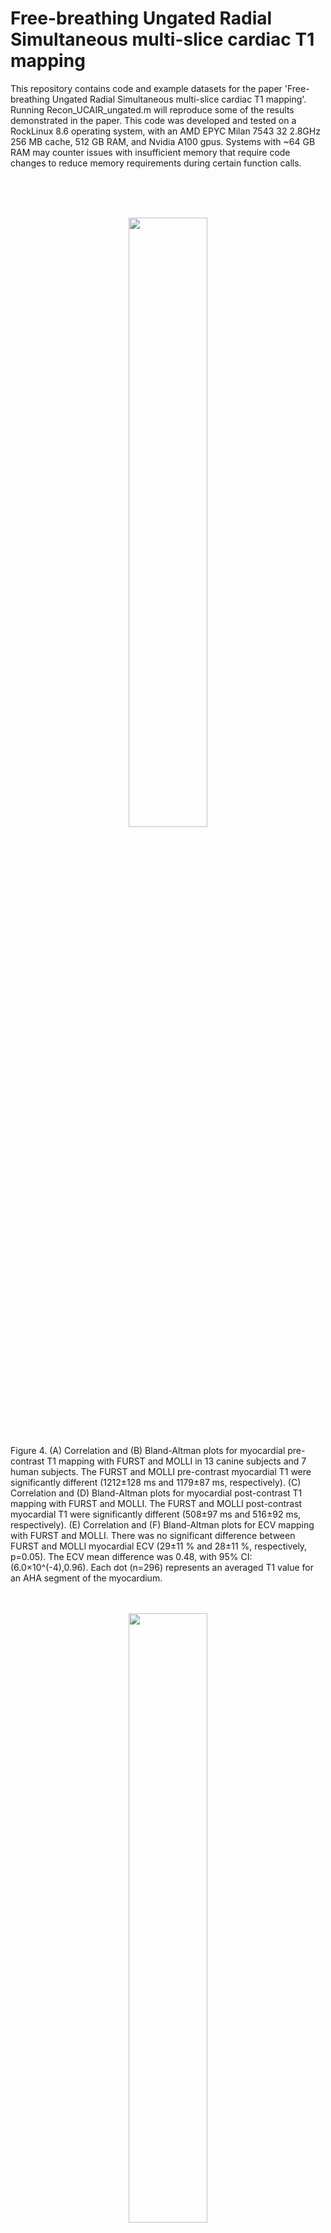 # Free-breathing Ungated Radial Simultaneous multi-slice cardiac T1 mapping

This repository contains code and example datasets for the paper 'Free-breathing Ungated Radial Simultaneous multi-slice cardiac T1 mapping'. 
Running Recon_UCAIR_ungated.m will reproduce some of the results demonstrated in the paper. This code was developed and tested on a RockLinux 8.6 operating system, 
with an AMD EPYC Milan 7543 32 2.8GHz 256 MB cache, 512 GB RAM, and Nvidia  A100 gpus. Systems with ~64 GB RAM may counter issues with insufficient memory 
that require code changes to reduce memory requirements during certain function calls. 

<br />
<br />
<br />

<p align="center" width="50%">
    <img width="50%" src="https://github.com/user-attachments/assets/402d192e-7522-4811-8d68-d7279923473c">
</p>
Figure 4. (A) Correlation and (B) Bland-Altman plots for myocardial pre-contrast T1 mapping with FURST and MOLLI in 13 canine subjects and 7 human subjects. The FURST and MOLLI pre-contrast myocardial T1 were significantly different (1212±128 ms and 1179±87 ms, respectively). (C) Correlation and (D) Bland-Altman plots for myocardial post-contrast T1 mapping with FURST and MOLLI. The FURST and MOLLI post-contrast myocardial T1 were significantly different (508±97 ms and 516±92 ms, respectively). (E) Correlation and (F) Bland-Altman plots for ECV mapping with FURST and MOLLI. There was no significant difference between FURST and MOLLI myocardial ECV (29±11 % and 28±11 %, respectively, p=0.05). The ECV mean difference was 0.48, with 95% CI:(6.0×10^(-4),0.96). Each dot (n=296) represents an averaged T1 value for an AHA segment of the myocardium. 

<br />
<br />
<br />

<p align="center" width="50%">
    <img width="50%" src="https://github.com/user-attachments/assets/5b33907f-bdae-4c0b-a238-c3707c1f4bdb">
</p>

Figure 6. Pre-contrast T1 mapping results of FURST using (A) an all-data reconstruction to produce a cardiac phase averaged T1 map, (B) a systolic binning reconstruction to produce a systolic T1 map, and (C) a diastolic binning reconstruction to produce a diastolic T1 map. The FURST averaged phase myocardial T1 was 1260±31 ms. There was no significant difference between FURST and MOLLI segment-wise systolic pre-contrast myocardial T1 (1170±35 ms and 1205±46 ms, respectively, p=0.12). There were significant differences between FURST and MOLLI segment-wise diastolic pre-contrast myocardial T1 (1322±61 ms and 1219±41 ms, respectively).

<br />
<br />
<br />

Le JV, Mendes JK, Sideris K, Bieging E, Carter S, Stehlik J, DiBella EVR, Adluru G. Free-Breathing Ungated Radial Simultaneous Multi-Slice Cardiac T1 Mapping. J Magn Reson Imaging. 2024 Dec 11. doi: 10.1002/jmri.29676. PMID: 39661447.

Contact:

Johnathan Le 

le.johnv@outlook.com

Ganesh Adluru

gadluru@gmail.com
